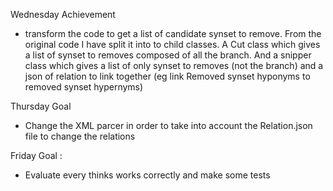 Wednesday Achievement 
- transform the code to get a list of candidate synset to remove. From the original code I have split it into to child classes. A Cut class which gives a list of synset to removes composed of all the branch. And a snipper class which gives a list of only synset to removes (not the branch) and a json of relation to link together (eg link Removed synset hyponyms to removed synset hypernyms)

Thursday Goal 
- Change the XML  parcer in order to take into account the Relation.json file to change the relations 

Friday Goal :
- Evaluate every thinks works correctly and make some tests 